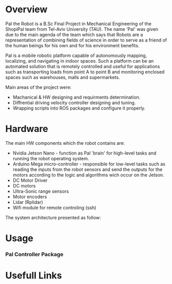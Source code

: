 # Overview
Pal the Robot is a B.Sc Final Project in Mechanical Engineering of the ShopiPal team from Tel-Aviv University (TAU).
The name 'Pal' was given due to the main agenda of the team which says that Robots  are a representation of combining fields of science in order to serve as a friend of the human beings for his own and for his environment benefits.

Pal is a mobile robotic platform capable of autonomously mapping, localizing, and navigating in indoor spaces. Such a platform can be an automated solution that is remotely controlled and useful for applications such as transporting loads from point A to point B and monitoring enclosed spaces such as warehouses, malls and supermarkets.

Main areas of the project were:
- Machanical & HW designing and requirments determination.
- Diffrential driving velocity controller designing and tuning.
- Wrapping scripts into ROS packages and configure it properly.   

# Hardware
The main HW components which the robot contains are:
- Nvidia Jetson Nano - function as Pal 'brain' for high-level tasks and running the robot operating system.
- Arduino Mega micro-controller -  responsible for low-level tasks such as reading the inputs from the robot sensors and send the outputs for the motors according to the logic and algorithms wich occur on the Jetson.  
- DC Motor Driver
- DC motors 
- Ultra-Sonic range sensors
- Motor encoders
- Lidar (Rplidar)
- Wifi module for remote controling (ssh)

The system architecture presented as follow:
![]()



# Usage

### Pal Controller Package 

# Usefull Links

